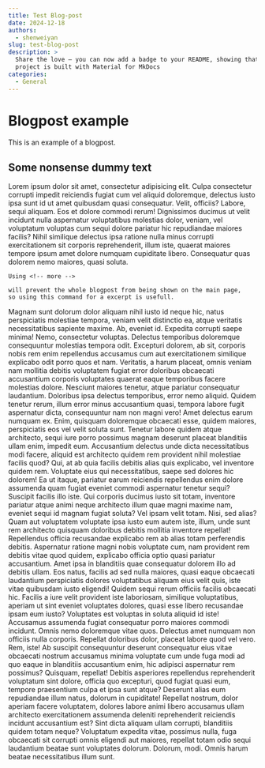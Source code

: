 ```yaml
---
title: Test Blog-post
date: 2024-12-18
authors: 
  - shenweiyan
slug: test-blog-post
description: >
  Share the love – you can now add a badge to your README, showing that your
  project is built with Material for MkDocs
categories:
  - General
---
```


# Blogpost example

This is an example of a blogpost.

## Some nonsense dummy text

Lorem ipsum dolor sit amet, consectetur adipisicing elit. Culpa consectetur corrupti impedit reiciendis fugiat cum vel aliquid doloremque, delectus iusto ipsa sunt id ut amet quibusdam quasi consequatur. Velit, officiis?
Labore, sequi aliquam. Eos et dolore commodi rerum! Dignissimos ducimus ut velit incidunt nulla aspernatur voluptatibus molestias dolor, veniam, vel voluptatum voluptas cum sequi dolore pariatur hic repudiandae maiores facilis?
Nihil similique delectus ipsa ratione nulla minus corrupti exercitationem sit corporis reprehenderit, illum iste, quaerat maiores tempore ipsum amet dolore numquam cupiditate libero. Consequatur quas dolorem nemo maiores, quasi soluta.

<!-- more -->

```
Using <!-- more -->

will prevent the whole blogpost from being shown on the main page,
so using this command for a excerpt is usefull.

```

Magnam sunt dolorum dolor aliquam nihil iusto id neque hic, natus perspiciatis molestiae tempora, veniam velit distinctio ea, atque veritatis necessitatibus sapiente maxime. Ab, eveniet id. Expedita corrupti saepe minima!
Nemo, consectetur voluptas. Delectus temporibus doloremque consequuntur molestias tempora odit. Excepturi dolorem, ab sit, corporis nobis rem enim repellendus accusamus cum aut exercitationem similique explicabo odit porro quos et nam.
Veritatis, a harum placeat, omnis veniam nam mollitia debitis voluptatem fugiat error doloribus obcaecati accusantium corporis voluptates quaerat eaque temporibus facere molestias dolore. Nesciunt maiores tenetur, atque pariatur consequatur laudantium.
Doloribus ipsa delectus temporibus, error nemo aliquid. Quidem tenetur rerum, illum error minus accusantium quasi, tempora labore fugit aspernatur dicta, consequuntur nam non magni vero! Amet delectus earum numquam ex.
Enim, quisquam doloremque obcaecati esse, quidem maiores, perspiciatis eos vel velit soluta sunt. Tenetur labore quidem atque architecto, sequi iure porro possimus magnam deserunt placeat blanditiis ullam enim, impedit eum.
Accusantium delectus unde dicta necessitatibus modi facere, aliquid est architecto quidem rem provident nihil molestiae facilis quod? Qui, at ab quia facilis debitis alias quis explicabo, vel inventore quidem rem.
Voluptate eius qui necessitatibus, saepe sed dolores hic dolorem! Ea ut itaque, pariatur earum reiciendis repellendus enim dolore assumenda quam fugiat eveniet commodi aspernatur tenetur sequi? Suscipit facilis illo iste.
Qui corporis ducimus iusto sit totam, inventore pariatur atque animi neque architecto illum quae magni maxime nam, eveniet sequi id magnam fugiat soluta? Vel ipsam velit totam. Nisi, sed alias?
Quam aut voluptatem voluptate ipsa iusto eum autem iste, illum, unde sunt rem architecto quisquam doloribus debitis mollitia inventore repellat! Repellendus officia recusandae explicabo rem ab alias totam perferendis debitis.
Aspernatur ratione magni nobis voluptate cum, nam provident rem debitis vitae quod quidem, explicabo officia optio quasi pariatur accusantium. Amet ipsa in blanditiis quae consequatur dolorem illo ad debitis ullam.
Eos natus, facilis ad sed nulla maiores, quasi eaque obcaecati laudantium perspiciatis dolores voluptatibus aliquam eius velit quis, iste vitae quibusdam iusto eligendi! Quidem sequi rerum officiis facilis obcaecati hic.
Facilis a iure velit provident iste laboriosam, similique voluptatibus, aperiam ut sint eveniet voluptates dolores, quasi esse libero recusandae ipsam eum iusto? Voluptates est voluptas in soluta aliquid id iste!
Accusamus assumenda fugiat consequatur porro maiores commodi incidunt. Omnis nemo doloremque vitae quos. Delectus amet numquam non officiis nulla corporis. Repellat doloribus dolor, placeat labore quod vel vero. Rem, iste!
Ab suscipit consequuntur deserunt consequatur eius vitae obcaecati nostrum accusamus minima voluptate cum unde fuga modi ad quo eaque in blanditiis accusantium enim, hic adipisci aspernatur rem possimus? Quisquam, repellat!
Debitis asperiores repellendus reprehenderit voluptatum sint dolore, officia quo excepturi, quod fugiat quasi eum, tempore praesentium culpa et ipsa sunt atque? Deserunt alias eum repudiandae illum natus, dolorum in cupiditate!
Repellat nostrum, dolor aperiam facere voluptatem, dolores labore animi libero accusamus ullam architecto exercitationem assumenda deleniti reprehenderit reiciendis incidunt accusantium est? Sint dicta aliquam ullam corrupti, blanditiis quidem totam neque?
Voluptatum expedita vitae, possimus nulla, fuga obcaecati sit corrupti omnis eligendi aut maiores, repellat totam odio sequi laudantium beatae sunt voluptates dolorum. Dolorum, modi. Omnis harum beatae necessitatibus illum sunt.
